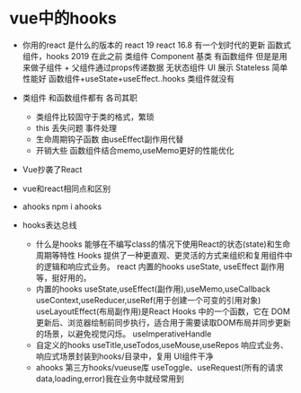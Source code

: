 # vue中的hooks
- 你用的react 是什么的版本的
   react 19
   react 16.8 有一个划时代的更新 函数式组件，hooks   2019
   在此之前 类组件 Component 基类
   有函数组件 但是是用来做子组件 + 父组件通过props传递数据  无状态组件
   UI 展示 Stateless  简单 性能好
   函数组件+useState+useEffect..hooks 类组件就没有

- 类组件
  和函数组件都有 各司其职
  - 类组件比较固守于类的格式，繁琐
  - this 丢失问题 事件处理
  - 生命周期钩子函数 由useEffect副作用代替 
  - 开销大些 函数组件结合memo,useMemo更好的性能优化

- Vue抄袭了React

- vue和react相同点和区别

- ahooks
npm i ahooks

- hooks表达总线
  - 什么是hooks
  能够在不编写class的情况下使用React的状态(state)和生命周期等特性
  Hooks 提供了一种更直观、更灵活的方式来组织和复用组件中的逻辑和响应式业务。
  react 内置的hooks useState, useEffect 副作用等，挺好用的。
  - 内置的hooks
       useState,useEffect(副作用),useMemo,useCallback
       useContext,useReducer,useRef(用于创建一个可变的引用对象)
       useLayoutEffect(布局副作用)是React Hooks 中的一个函数，它在 DOM 更新后、浏览器绘制前同步执行，适合用于需要读取DOM布局并同步更新的场景，以避免视觉闪烁。
       useImperativeHandle
  - 自定义的hooks
       useTitle,useTodos,useMouse,useRepos
       响应式业务、响应式场景封装到hooks/目录中，复用 UI组件干净
  - ahooks 第三方hooks/vueuse库
       useToggle、useRequest(所有的请求 data,loading,error)我在业务中就经常用到

